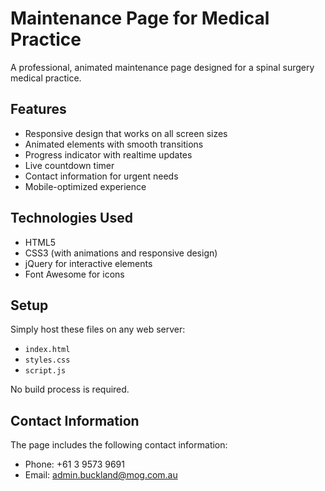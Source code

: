 # Maintenance Page for Medical Practice

A professional, animated maintenance page designed for a spinal surgery medical practice.

## Features

- Responsive design that works on all screen sizes
- Animated elements with smooth transitions
- Progress indicator with realtime updates
- Live countdown timer
- Contact information for urgent needs
- Mobile-optimized experience

## Technologies Used

- HTML5
- CSS3 (with animations and responsive design)
- jQuery for interactive elements
- Font Awesome for icons

## Setup

Simply host these files on any web server:
- `index.html`
- `styles.css`
- `script.js`

No build process is required.

## Contact Information

The page includes the following contact information:
- Phone: +61 3 9573 9691
- Email: admin.buckland@mog.com.au
